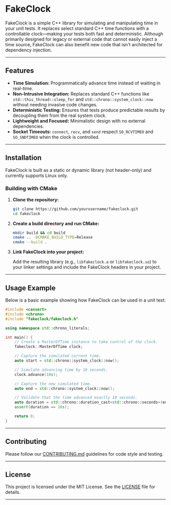 # FakeClock

FakeClock is a simple C++ library for simulating and manipulating time in your unit tests. It replaces select standard C++ time functions with a controllable clock—making your tests both fast and deterministic. Although primarily designed for legacy or external code that cannot easily inject a time source, FakeClock can also benefit new code that isn't architected for dependency injection.

---

## Features

- **Time Simulation:** Programmatically advance time instead of waiting in real-time.
- **Non-Intrusive Integration:** Replaces standard C++ functions like `std::this_thread::sleep_for` and `std::chrono::system_clock::now` without needing invasive code changes.
- **Deterministic Testing:** Ensures that tests produce predictable results by decoupling them from the real system clock.
- **Lightweight and Focused:** Minimalistic design with no external dependencies.
- **Socket Timeouts:** `connect`, `recv`, and `send` respect `SO_RCVTIMEO` and `SO_SNDTIMEO` when the clock is controlled.

---

## Installation

FakeClock is built as a static or dynamic library (not header-only) and currently supports Linux only.

### Building with CMake

1. **Clone the repository:**

   ```bash
   git clone https://github.com/yourusername/fakeclock.git
   cd fakeclock
   ```

2. **Create a build directory and run CMake:**

   ```bash
   mkdir build && cd build
   cmake .. -DCMAKE_BUILD_TYPE=Release
   cmake --build .
   ```

3. **Link FakeClock into your project:**

   Add the resulting library (e.g., `libfakeclock.a` or `libfakeclock.so`) to your linker settings and include the FakeClock headers in your project.

---

## Usage Example

Below is a basic example showing how FakeClock can be used in a unit test:

```cpp
#include <cassert>
#include <chrono>
#include "fakeclock/fakeclock.h"

using namespace std::chrono_literals;

int main() {
    // Create a MasterOfTime instance to take control of the clock.
    fakeclock::MasterOfTime clock;

    // Capture the simulated current time.
    auto start = std::chrono::system_clock::now();

    // Simulate advancing time by 10 seconds.
    clock.advance(10s);

    // Capture the new simulated time.
    auto end = std::chrono::system_clock::now();

    // Validate that the time advanced exactly 10 seconds.
    auto duration = std::chrono::duration_cast<std::chrono::seconds>(end - start);
    assert(duration == 10s);

    return 0;
}
```

---

## Contributing

Please follow our [CONTRIBUTING.md](CONTRIBUTING.md) guidelines for code style and testing.

---

## License

This project is licensed under the MIT License. See the [LICENSE](LICENSE) file for details.

---
